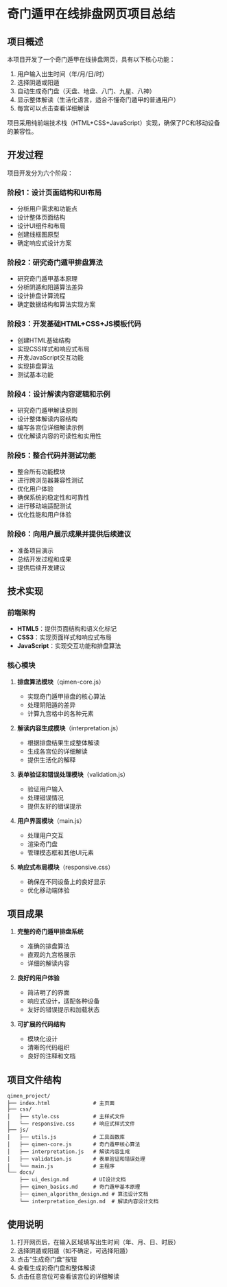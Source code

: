 # 奇门遁甲在线排盘网页项目总结

## 项目概述

本项目开发了一个奇门遁甲在线排盘网页，具有以下核心功能：
1. 用户输入出生时间（年/月/日/时）
2. 选择阴遁或阳遁
3. 自动生成奇门盘（天盘、地盘、八门、九星、八神）
4. 显示整体解读（生活化语言，适合不懂奇门遁甲的普通用户）
5. 每宫可以点击查看详细解读

项目采用纯前端技术栈（HTML+CSS+JavaScript）实现，确保了PC和移动设备的兼容性。

## 开发过程

项目开发分为六个阶段：

### 阶段1：设计页面结构和UI布局
- 分析用户需求和功能点
- 设计整体页面结构
- 设计UI组件和布局
- 创建线框图原型
- 确定响应式设计方案

### 阶段2：研究奇门遁甲排盘算法
- 研究奇门遁甲基本原理
- 分析阴遁和阳遁算法差异
- 设计排盘计算流程
- 确定数据结构和算法实现方案

### 阶段3：开发基础HTML+CSS+JS模板代码
- 创建HTML基础结构
- 实现CSS样式和响应式布局
- 开发JavaScript交互功能
- 实现排盘算法
- 测试基本功能

### 阶段4：设计解读内容逻辑和示例
- 研究奇门遁甲解读原则
- 设计整体解读内容结构
- 编写各宫位详细解读示例
- 优化解读内容的可读性和实用性

### 阶段5：整合代码并测试功能
- 整合所有功能模块
- 进行跨浏览器兼容性测试
- 优化用户体验
- 确保系统的稳定性和可靠性
- 进行移动端适配测试
- 优化性能和用户体验

### 阶段6：向用户展示成果并提供后续建议
- 准备项目演示
- 总结开发过程和成果
- 提供后续开发建议

## 技术实现

### 前端架构
- **HTML5**：提供页面结构和语义化标记
- **CSS3**：实现页面样式和响应式布局
- **JavaScript**：实现交互功能和排盘算法

### 核心模块
1. **排盘算法模块**（qimen-core.js）
   - 实现奇门遁甲排盘的核心算法
   - 处理阴阳遁的差异
   - 计算九宫格中的各种元素

2. **解读内容生成模块**（interpretation.js）
   - 根据排盘结果生成整体解读
   - 生成各宫位的详细解读
   - 提供生活化的解释

3. **表单验证和错误处理模块**（validation.js）
   - 验证用户输入
   - 处理错误情况
   - 提供友好的错误提示

4. **用户界面模块**（main.js）
   - 处理用户交互
   - 渲染奇门盘
   - 管理模态框和其他UI元素

5. **响应式布局模块**（responsive.css）
   - 确保在不同设备上的良好显示
   - 优化移动端体验

## 项目成果

1. **完整的奇门遁甲排盘系统**
   - 准确的排盘算法
   - 直观的九宫格展示
   - 详细的解读内容

2. **良好的用户体验**
   - 简洁明了的界面
   - 响应式设计，适配各种设备
   - 友好的错误提示和加载状态

3. **可扩展的代码结构**
   - 模块化设计
   - 清晰的代码组织
   - 良好的注释和文档

## 项目文件结构

```
qimen_project/
├── index.html              # 主页面
├── css/
│   ├── style.css           # 主样式文件
│   └── responsive.css      # 响应式样式文件
├── js/
│   ├── utils.js            # 工具函数库
│   ├── qimen-core.js       # 奇门遁甲核心算法
│   ├── interpretation.js   # 解读内容生成
│   ├── validation.js       # 表单验证和错误处理
│   └── main.js             # 主程序
└── docs/
    ├── ui_design.md        # UI设计文档
    ├── qimen_basics.md     # 奇门遁甲基本原理
    ├── qimen_algorithm_design.md # 算法设计文档
    └── interpretation_design.md  # 解读内容设计文档
```

## 使用说明

1. 打开网页后，在输入区域填写出生时间（年、月、日、时辰）
2. 选择阴遁或阳遁（如不确定，可选择阳遁）
3. 点击"生成奇门盘"按钮
4. 查看生成的奇门盘和整体解读
5. 点击任意宫位可查看该宫位的详细解读

